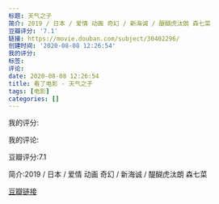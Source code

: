 ```yaml
---
标题: 天气之子
简介: 2019 / 日本 / 爱情 动画 奇幻 / 新海诚 / 醍醐虎汰朗 森七菜
豆瓣评分: '7.1'
链接: https://movie.douban.com/subject/30402296/
创建时间: '2020-08-08 12:26:54'
我的评分:
标签:
评论:
date: 2020-08-08 12:26:54
title: 看了电影 - 天气之子
tags: [电影]
categories: []
---
```


我的评分:

我的评论:

豆瓣评分:7.1

简介:2019 / 日本 / 爱情 动画 奇幻 / 新海诚 / 醍醐虎汰朗 森七菜

[豆瓣链接](https://movie.douban.com/subject/30402296/)

